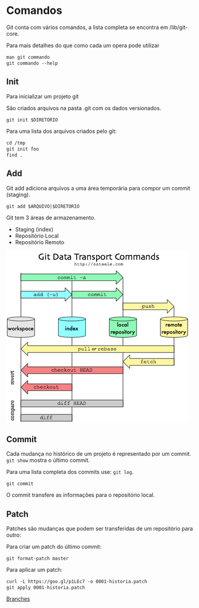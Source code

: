 Comandos
========

Git conta com vários comandos, a lista completa se encontra em
/lib/git-core.

Para mais detalhes do que como cada um opera pode utilizar

```
man git commando
git commando --help

```

Init
----

Para inicializar um projeto git

São criados arquivos na pasta .git com os
dados versionados.

```
git init $DIRETORIO

```

Para uma lista dos arquivos criados pelo git:

```
cd /tmp
git init foo
find .
```

Add
---

Git add adiciona arquivos a uma área temporária
para compor um commit (staging).

```
git add $ARQUIVO|$DIRETORIO
```


Git tem 3 áreas de armazenamento.

 - Staging (index)
 - Repositório Local
 - Repositório Remoto

![Comandos de trasporte e áreas de armazenamento](git-transport.png)

Commit
------

Cada mudança no histórico de um projeto é representado por um
commit. `git show` mostra o  último commit.

Para uma lista completa dos commits use: `git log`.

```
git commit
```

O commit transfere as informações para o repositório local.

Patch
-----

Patches são mudanças que podem ser transferidas de um repositório
para outro:

Para criar um patch do último commit:

```
git format-patch master

```

Para aplicar um patch:

```
curl -L https://goo.gl/p1LEc7 -o 0001-historia.patch
git apply 0001-historia.patch
```

[Branches](branches.md)

